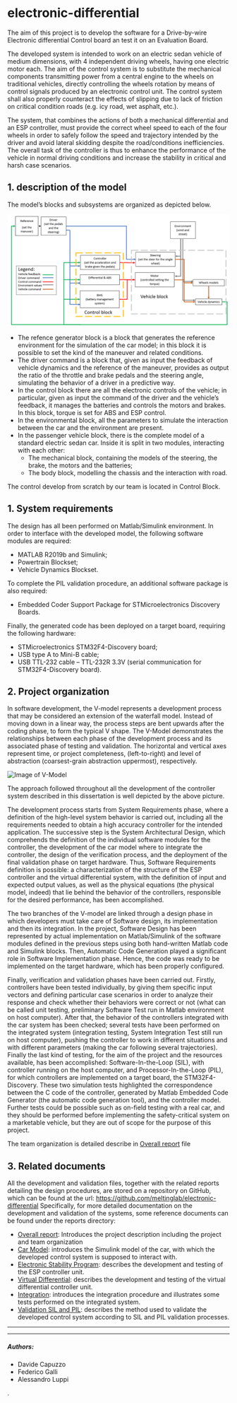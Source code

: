 # electronic-differential

The aim of this project is to develop the software for a Drive-by-wire Electronic differential Control board an test it on an Evaluation Board.

The developed system is intended to work on an electric sedan vehicle of medium dimensions, with 4 independent driving wheels, having one electric motor each.
The aim of the control system is to substitute the mechanical components transmitting power from a central engine to the wheels on traditional vehicles, directly controlling the wheels rotation by means of control signals produced by an electronic control unit. The control system shall also properly counteract the effects of slipping due to lack of friction on critical condition roads (e.g. icy road, wet asphalt, etc.).

The system, that combines the actions of both a mechanical differential and an ESP controller, must provide the correct wheel speed to each of the four wheels in order to safely follow the speed and trajectory intended by the driver and avoid lateral skidding despite the road/conditions inefficiencies. The overall task of the controller is thus to enhance the performance of the vehicle in normal driving conditions and increase the stability in critical and harsh case scenarios.



## 1. description of the model

The model’s blocks and subsystems are organized as depicted below.

![Image of overall model](https://github.com/meltinglab/electronic-differential/blob/master/reports/images/overall_model.png)

* The refence generator block is a block that generates the reference environment for the simulation of the car model; in this block it is possible to set the kind of the maneuver and related conditions. 
* The driver command is a block that, given as input the feedback of vehicle dynamics and the reference of the maneuver, provides as output the ratio of the throttle and brake pedals and the steering angle, simulating the behavior of a driver in a predictive way.
* In the control block there are all the electronic controls of the vehicle; in particular, given as input the command of the driver and the vehicle’s feedback, it manages the batteries and controls the motors and brakes. In this block, torque is set for ABS and ESP control.
* In the environmental block, all the parameters to simulate the interaction between the car and the environment are present.
* In the passenger vehicle block, there is the complete model of a standard electric sedan car. Inside it is split in two modules, interacting with each other:
  * The mechanical block, containing the models of the steering, the brake, the motors and the batteries;
  * The body block, modelling the chassis and the interaction with road.
  
 The control develop from scratch by our team is located in Control Block.


## 1. System requirements

The design has all been performed on Matlab/Simulink environment.
In order to interface with the developed model, the following software modules are required:
*	MATLAB R2019b and Simulink;
*	Powertrain Blockset;
*	Vehicle Dynamics Blockset.

To complete the PIL validation procedure, an additional software package is also required:
*	Embedded Coder Support Package for STMicroelectronics Discovery Boards.

Finally, the generated code has been deployed on a target board, requiring the following hardware:
*	STMicroelectronics STM32F4-Discovery board;
*	USB type A to Mini-B cable;
*	USB TTL-232 cable – TTL-232R 3.3V (serial communication for STM32F4-Discovery board).



## 2. Project organization

In software development, the V-model represents a development process that may be considered an extension of the waterfall model. Instead of moving down in a linear way, the process steps are bent upwards after the coding phase, to form the typical V shape. The V-Model demonstrates the relationships between each phase of the development process and its associated phase of testing and validation. The horizontal and vertical axes represent time, or project completeness, (left-to-right) and level of abstraction (coarsest-grain abstraction uppermost), respectively.
 
![Image of V-Model](https://github.com/meltinglab/electronic-differential/blob/master/reports/images/V_model.jpg)
 
The approach followed throughout all the development of the controller system described in this dissertation is well depicted by the above picture.

The development process starts from System Requirements phase, where a definition of the high-level system behavior is carried out, including all the requirements needed to obtain a high accuracy controller for the intended application. The successive step is the System Architectural Design, which comprehends the definition of the individual software modules for the controller, the development of the car model where to integrate the controller, the design of the verification process, and the deployment of the final validation phase on target hardware. Thus, Software Requirements definition is possible: a characterization of the structure of the ESP controller and the virtual differential system, with the definition of input and expected output values, as well as the physical equations (the physical model, indeed) that lie behind the behavior of the controllers, responsible for the desired performance, has been accomplished.

The two branches of the V-model are linked through a design phase in which developers must take care of Software design, its implementation and then its integration. In the project, Software Design has been represented by actual implementation on Matlab/Simulink of the software modules defined in the previous steps using both hand-written Matlab code and Simulink blocks. Then, Automatic Code Generation played a significant role in Software Implementation phase. Hence, the code was ready to be implemented on the target hardware, which has been properly configured.

Finally, verification and validation phases have been carried out. Firstly, controllers have been tested individually, by giving them specific input vectors and defining particular case scenarios in order to analyze their response and check whether their behaviors were correct or not (what can be called unit testing, preliminary Software Test run in Matlab environment on host computer). After that, the behavior of the controllers integrated with the car system has been checked; several tests have been performed on the integrated system (integration testing, System Integration Test still run on host computer), pushing the controller to work in different situations and with different parameters (making the car following several trajectories). Finally the last kind of testing, for the aim of the project and the resources available, has been accomplished: Software-In-the-Loop (SIL), with controller running on the host computer, and Processor-In-the-Loop (PIL), for which controllers are implemented on a target board, the STM32F4-Discovery. These two simulation tests highlighted the correspondence between the C code of the controller, generated by Matlab Embedded Code Generator (the automatic code generation tool), and the controller model.
Further tests could be possible such as on-field testing with a real car, and they should be performed before implementing the safety-critical system on a marketable vehicle, but they are out of scope for the purpose of this project.

The team organization is detailed describe in [Overall report](https://github.com/meltinglab/electronic-differential/blob/master/reports/Report-Project.docx) file



## 3. Related documents

All the development and validation files, together with the related reports detailing the design procedures, are stored on a repository on GitHub, which can be found at the url:
https://github.com/meltinglab/electronic-differential
Specifically, for more detailed documentation on the development and validation of the systems, some reference documents can be found under the reports directory:

* [Overall report](https://github.com/meltinglab/electronic-differential/blob/master/reports/Report-Project.docx): Introduces the project description including the project and team organization
*	[Car Model](https://github.com/meltinglab/electronic-differential/blob/master/reports/Report-CarModel.docx): introduces the Simulink model of the car, with which the developed control system is supposed to interact with.
* [Electronic Stability Program](https://github.com/meltinglab/electronic-differential/blob/master/reports/Report-ElectronicStabilityProgram.docx): describes the development and testing of the ESP controller unit.
* [Virtual Differential](https://github.com/meltinglab/electronic-differential/blob/master/reports/Report-VirtualDifferential.docx): describes the development and testing of the virtual differential controller unit.
* [Integration](https://github.com/meltinglab/electronic-differential/blob/master/reports/Report-Integration.docx): introduces the integration procedure and illustrates some tests performed on the integrated system.
* [Validation SIL and PIL](https://github.com/meltinglab/electronic-differential/blob/master/reports/Report-ValidationSILPIL.docx): describes the method used to validate the developed control system according to SIL and PIL validation processes.





-------------

----



##### Authors:

- Davide Capuzzo                      
- Federico Galli
- Alessandro Luppi                    








.
